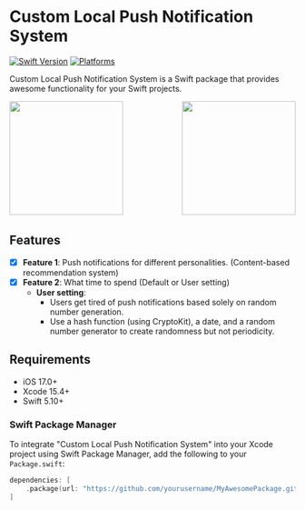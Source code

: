 # Custom Local Push Notification System

[![Swift Version](https://img.shields.io/badge/Swift-5.10-orange.svg)](https://swift.org)
[![Platforms](https://img.shields.io/cocoapods/p/LFAlertController.svg?style=flat)](https://developer.apple.com/ios/)

Custom Local Push Notification System is a Swift package that provides awesome functionality for your Swift projects.

<p align="center">
  <img src="https://github.com/DinggiDing/LPNotiSys/assets/77246590/15081209-7f1b-43f0-b2ba-5477c7b5a4ad" width="200" style="margin-right: 100;" />
  <img src="https://github.com/DinggiDing/LPNotiSys/assets/77246590/15e313d1-8301-490a-b4b9-d9e79895bd6d" width="200" /> 
</p>

## Features

- [x] **Feature 1**: Push notifications for different personalities. (Content-based recommendation system)
- [x] **Feature 2**: What time to spend (Default or User setting)
  - **User setting**:
    - Users get tired of push notifications based solely on random number generation.
    - Use a hash function (using CryptoKit), a date, and a random number generator to create randomness but not periodicity.



## Requirements

- iOS 17.0+ 
- Xcode 15.4+
- Swift 5.10+


### Swift Package Manager

To integrate "Custom Local Push Notification System" into your Xcode project using Swift Package Manager, add the following to your `Package.swift`:

```swift
dependencies: [
    .package(url: "https://github.com/yourusername/MyAwesomePackage.git", from: "1.0.0")
]
